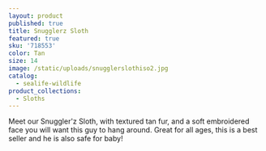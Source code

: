 ```yaml
---
layout: product
published: true
title: Snugglerz Sloth
featured: true
sku: '718553'
color: Tan
size: 14
image: /static/uploads/snugglerslothiso2.jpg
catalog:
  - sealife-wildlife
product_collections:
  - Sloths
---
```

Meet our Snuggler'z Sloth, with textured tan fur, and a soft embroidered face you will want this guy to hang around. Great for all ages, this is a best seller and he is also safe for baby!
